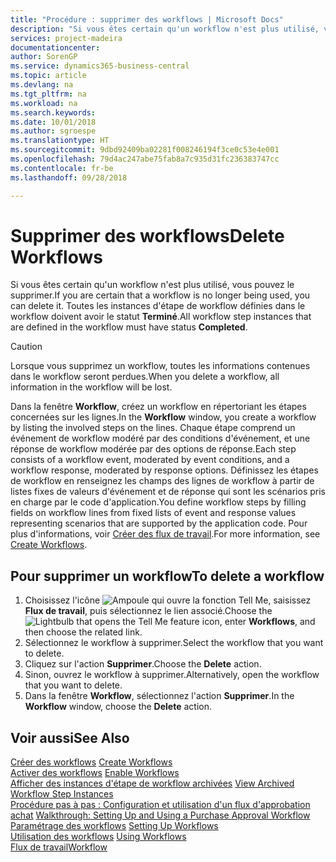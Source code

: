 ```yaml
---
title: "Procédure : supprimer des workflows | Microsoft Docs"
description: "Si vous êtes certain qu'un workflow n'est plus utilisé, vous pouvez le supprimer. Toutes les instances d'étape de workflow définies dans le workflow doivent avoir le statut **Terminé**."
services: project-madeira
documentationcenter: 
author: SorenGP
ms.service: dynamics365-business-central
ms.topic: article
ms.devlang: na
ms.tgt_pltfrm: na
ms.workload: na
ms.search.keywords: 
ms.date: 10/01/2018
ms.author: sgroespe
ms.translationtype: HT
ms.sourcegitcommit: 9dbd92409ba02281f008246194f3ce0c53e4e001
ms.openlocfilehash: 79d4ac247abe75fab8a7c935d31fc236383747cc
ms.contentlocale: fr-be
ms.lasthandoff: 09/28/2018

---
```

# <a name="delete-workflows"></a><span data-ttu-id="bc1fa-104">Supprimer des workflows</span><span class="sxs-lookup"><span data-stu-id="bc1fa-104">Delete Workflows</span></span>
<span data-ttu-id="bc1fa-105">Si vous êtes certain qu'un workflow n'est plus utilisé, vous pouvez le supprimer.</span><span class="sxs-lookup"><span data-stu-id="bc1fa-105">If you are certain that a workflow is no longer being used, you can delete it.</span></span> <span data-ttu-id="bc1fa-106">Toutes les instances d'étape de workflow définies dans le workflow doivent avoir le statut **Terminé**.</span><span class="sxs-lookup"><span data-stu-id="bc1fa-106">All workflow step instances that are defined in the workflow must have status **Completed**.</span></span>  

> [!CAUTION]  
>  <span data-ttu-id="bc1fa-107">Lorsque vous supprimez un workflow, toutes les informations contenues dans le workflow seront perdues.</span><span class="sxs-lookup"><span data-stu-id="bc1fa-107">When you delete a workflow, all information in the workflow will be lost.</span></span>  

 <span data-ttu-id="bc1fa-108">Dans la fenêtre **Workflow**, créez un workflow en répertoriant les étapes concernées sur les lignes.</span><span class="sxs-lookup"><span data-stu-id="bc1fa-108">In the **Workflow** window, you create a workflow by listing the involved steps on the lines.</span></span> <span data-ttu-id="bc1fa-109">Chaque étape comprend un événement de workflow modéré par des conditions d'événement, et une réponse de workflow modérée par des options de réponse.</span><span class="sxs-lookup"><span data-stu-id="bc1fa-109">Each step consists of a workflow event, moderated by event conditions, and a workflow response, moderated by response options.</span></span> <span data-ttu-id="bc1fa-110">Définissez les étapes de workflow en renseignez les champs des lignes de workflow à partir de listes fixes de valeurs d'événement et de réponse qui sont les scénarios pris en charge par le code d'application.</span><span class="sxs-lookup"><span data-stu-id="bc1fa-110">You define workflow steps by filling fields on workflow lines from fixed lists of event and response values representing scenarios that are supported by the application code.</span></span> <span data-ttu-id="bc1fa-111">Pour plus d'informations, voir [Créer des flux de travail](across-how-to-create-workflows.md).</span><span class="sxs-lookup"><span data-stu-id="bc1fa-111">For more information, see [Create Workflows](across-how-to-create-workflows.md).</span></span>  

## <a name="to-delete-a-workflow"></a><span data-ttu-id="bc1fa-112">Pour supprimer un workflow</span><span class="sxs-lookup"><span data-stu-id="bc1fa-112">To delete a workflow</span></span>  
1.  <span data-ttu-id="bc1fa-113">Choisissez l'icône ![Ampoule qui ouvre la fonction Tell Me](media/ui-search/search_small.png "Dites-moi ce que vous voulez faire"), saisissez **Flux de travail**, puis sélectionnez le lien associé.</span><span class="sxs-lookup"><span data-stu-id="bc1fa-113">Choose the ![Lightbulb that opens the Tell Me feature](media/ui-search/search_small.png "Tell me what you want to do") icon, enter **Workflows**, and then choose the related link.</span></span>  
2.  <span data-ttu-id="bc1fa-114">Sélectionnez le workflow à supprimer.</span><span class="sxs-lookup"><span data-stu-id="bc1fa-114">Select the workflow that you want to delete.</span></span>  
3.  <span data-ttu-id="bc1fa-115">Cliquez sur l'action **Supprimer**.</span><span class="sxs-lookup"><span data-stu-id="bc1fa-115">Choose the **Delete** action.</span></span>  
4.  <span data-ttu-id="bc1fa-116">Sinon, ouvrez le workflow à supprimer.</span><span class="sxs-lookup"><span data-stu-id="bc1fa-116">Alternatively, open the workflow that you want to delete.</span></span>  
5.  <span data-ttu-id="bc1fa-117">Dans la fenêtre **Workflow**, sélectionnez l'action **Supprimer**.</span><span class="sxs-lookup"><span data-stu-id="bc1fa-117">In the **Workflow** window, choose the **Delete** action.</span></span>  

## <a name="see-also"></a><span data-ttu-id="bc1fa-118">Voir aussi</span><span class="sxs-lookup"><span data-stu-id="bc1fa-118">See Also</span></span>  
 <span data-ttu-id="bc1fa-119">[Créer des workflows](across-how-to-create-workflows.md) </span><span class="sxs-lookup"><span data-stu-id="bc1fa-119">[Create Workflows](across-how-to-create-workflows.md) </span></span>  
 <span data-ttu-id="bc1fa-120">[Activer des workflows](across-how-to-enable-workflows.md) </span><span class="sxs-lookup"><span data-stu-id="bc1fa-120">[Enable Workflows](across-how-to-enable-workflows.md) </span></span>  
 <span data-ttu-id="bc1fa-121">[Afficher des instances d'étape de workflow archivées](across-how-to-view-archived-workflow-step-instances.md) </span><span class="sxs-lookup"><span data-stu-id="bc1fa-121">[View Archived Workflow Step Instances](across-how-to-view-archived-workflow-step-instances.md) </span></span>  
 <span data-ttu-id="bc1fa-122">[Procédure pas à pas : Configuration et utilisation d'un flux d'approbation achat](walkthrough-setting-up-and-using-a-purchase-approval-workflow.md) </span><span class="sxs-lookup"><span data-stu-id="bc1fa-122">[Walkthrough: Setting Up and Using a Purchase Approval Workflow](walkthrough-setting-up-and-using-a-purchase-approval-workflow.md) </span></span>  
 <span data-ttu-id="bc1fa-123">[Paramétrage des workflows](across-set-up-workflows.md) </span><span class="sxs-lookup"><span data-stu-id="bc1fa-123">[Setting Up Workflows](across-set-up-workflows.md) </span></span>  
 <span data-ttu-id="bc1fa-124">[Utilisation des workflows](across-use-workflows.md) </span><span class="sxs-lookup"><span data-stu-id="bc1fa-124">[Using Workflows](across-use-workflows.md) </span></span>  
 [<span data-ttu-id="bc1fa-125">Flux de travail</span><span class="sxs-lookup"><span data-stu-id="bc1fa-125">Workflow</span></span>](across-workflow.md)   

